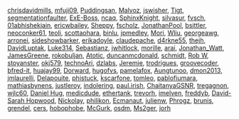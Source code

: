 [chrisdavidmills](/en-US/profiles/chrisdavidmills),
[mfuji09](/en-US/profiles/mfuji09),
[Puddingsan](/en-US/profiles/Puddingsan),
[Malvoz](/en-US/profiles/Malvoz), [jswisher](/en-US/profiles/jswisher),
[Tigt](/en-US/profiles/Tigt),
[segmentationfaulter](/en-US/profiles/segmentationfaulter),
[ExE-Boss](/en-US/profiles/ExE-Boss), [ncaq](/en-US/profiles/ncaq),
[SphinxKnight](/en-US/profiles/SphinxKnight),
[silvasur](/en-US/profiles/silvasur), [fvsch](/en-US/profiles/fvsch),
[01abhishekjain](/en-US/profiles/01abhishekjain),
[ericwbailey](/en-US/profiles/ericwbailey),
[Sheppy](/en-US/profiles/Sheppy), [fscholz](/en-US/profiles/fscholz),
[JonathanPool](/en-US/profiles/JonathanPool),
[bsittler](/en-US/profiles/bsittler),
[neoconker61](/en-US/profiles/neoconker61),
[teoli](/en-US/profiles/teoli),
[scottaohara](/en-US/profiles/scottaohara),
[binlu](/en-US/profiles/binlu), [jpmedley](/en-US/profiles/jpmedley),
[Mori](/en-US/profiles/Mori), [Wliu](/en-US/profiles/Wliu),
[georgeawg](/en-US/profiles/georgeawg),
[arronei](/en-US/profiles/arronei),
[sideshowbarker](/en-US/profiles/sideshowbarker),
[erikadoyle](/en-US/profiles/erikadoyle),
[claudepache](/en-US/profiles/claudepache),
[d4rkne55](/en-US/profiles/d4rkne55), [thejh](/en-US/profiles/thejh),
[DavidLuptak](/en-US/profiles/DavidLuptak),
[Luke314](/en-US/profiles/Luke314),
[Sebastianz](/en-US/profiles/Sebastianz),
[jwhitlock](/en-US/profiles/jwhitlock),
[morille](/en-US/profiles/morille), [arai](/en-US/profiles/arai),
[Jonathan\_Watt](/en-US/profiles/Jonathan_Watt),
[JamesGreene](/en-US/profiles/JamesGreene),
[rokobuljan](/en-US/profiles/rokobuljan),
[Atotic](/en-US/profiles/Atotic),
[duncanmcdonald](/en-US/profiles/duncanmcdonald),
[schmidt](/en-US/profiles/schmidt), [Rob W](/en-US/profiles/Rob%20W),
[stoyanster](/en-US/profiles/stoyanster),
[okj579](/en-US/profiles/okj579),
[technoAri](/en-US/profiles/technoAri),
[dzlabs](/en-US/profiles/dzlabs), [Jeremie](/en-US/profiles/Jeremie),
[trodrigues](/en-US/profiles/trodrigues),
[groovecoder](/en-US/profiles/groovecoder),
[bfred-it](/en-US/profiles/bfred-it),
[huajay99](/en-US/profiles/huajay99),
[Dorward](/en-US/profiles/Dorward), [hugofvs](/en-US/profiles/hugofvs),
[pamelafox](/en-US/profiles/pamelafox),
[Aungtunoo](/en-US/profiles/Aungtunoo),
[dmon2013](/en-US/profiles/dmon2013),
[jmlaurelli](/en-US/profiles/jmlaurelli),
[Delapouite](/en-US/profiles/Delapouite),
[phistuck](/en-US/profiles/phistuck),
[kscarfone](/en-US/profiles/kscarfone),
[tomleo](/en-US/profiles/tomleo),
[pablofiumara](/en-US/profiles/pablofiumara),
[mathiasbynens](/en-US/profiles/mathiasbynens),
[justleroy](/en-US/profiles/justleroy),
[indolering](/en-US/profiles/indolering),
[paul.irish](/en-US/profiles/paul.irish),
[ChaitanyaGSNR](/en-US/profiles/ChaitanyaGSNR),
[tregagnon](/en-US/profiles/tregagnon),
[wjlc60](/en-US/profiles/wjlc60), [Daniel
Hug](/en-US/profiles/Daniel%20Hug),
[medicdude](/en-US/profiles/medicdude),
[ethertank](/en-US/profiles/ethertank),
[trevorh](/en-US/profiles/trevorh), [imelven](/en-US/profiles/imelven),
[freddyb](/en-US/profiles/freddyb), [David-Sarah
Hopwood](/en-US/profiles/David-Sarah%20Hopwood),
[Nickolay](/en-US/profiles/Nickolay),
[philikon](/en-US/profiles/philikon),
[Ecmanaut](/en-US/profiles/Ecmanaut),
[julienw](/en-US/profiles/julienw), [Phrogz](/en-US/profiles/Phrogz),
[brunis](/en-US/profiles/brunis), [grendel](/en-US/profiles/grendel),
[cers](/en-US/profiles/cers), [hobophobe](/en-US/profiles/hobophobe),
[McGurk](/en-US/profiles/McGurk), [osdm](/en-US/profiles/osdm),
[Ms2ger](/en-US/profiles/Ms2ger), [jorh](/en-US/profiles/jorh)
